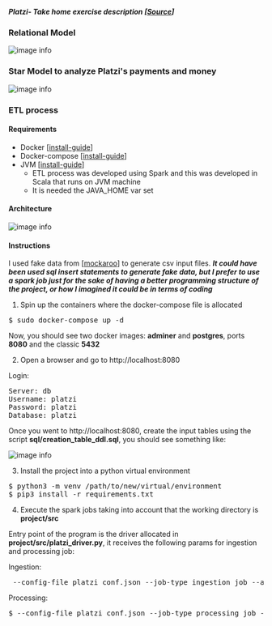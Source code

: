 
***Platzi- Take home exercise description [[Source](https://github.com/PlatziDev/Data-Engineer-Test/blob/master/README.md)]***
### Relational Model

![image info](https://github.com/jeff1191/Data-Engineer-Test/tree/master/project/doc/diagram-relational_model.png?raw=true)

### Star Model to analyze Platzi's payments and money
![image info](https://github.com/jeff1191/Data-Engineer-Test/tree/master/project/doc/diagram-star_model.png?raw=true)

### ETL process
#### Requirements
- Docker [[install-guide](https://docs.docker.com/engine/install/)]
- Docker-compose [[install-guide](https://docs.docker.com/compose/install/)]
- JVM [[install-guide](https://sdkman.io/install)]
  * ETL process was developed using Spark and this was developed in Scala that runs on JVM machine
  * It is needed the JAVA_HOME var set
#### Architecture
![image info](https://github.com/jeff1191/Data-Engineer-Test/tree/master/project/doc/diagram-architecture.png?raw=true)
#### Instructions
I used fake data from [[mockaroo](https://www.mockaroo.com/)] to generate csv input files. ***It could have been used sql insert statements to generate fake data, but I prefer to use a spark job just for the sake of having a better programming structure of the project, or how I imagined it could be in terms of coding***

1. Spin up the containers where the docker-compose file is allocated
<pre>
$ sudo docker-compose up -d
</pre>

Now, you should see two docker images: **adminer** and **postgres**, ports **8080** and the classic **5432** 

2. Open a browser and go to http://localhost:8080

Login:
<pre>
Server: db
Username: platzi   
Password: platzi
Database: platzi
</pre>
Once you went to http://localhost:8080, create the input tables using the script **sql/creation_table_ddl.sql**, you should see something like:

![image info](https://github.com/jeff1191/Data-Engineer-Test/tree/master/project/doc/db_general_view.png?raw=true)

3. Install the project into a python virtual environment
<pre>
$ python3 -m venv /path/to/new/virtual/environment
$ pip3 install -r requirements.txt 
</pre>

4. Execute the spark jobs taking into account that the working directory is **project/src** 

Entry point of the program is the driver allocated in **project/src/platzi_driver.py**, it receives the following params for ingestion and processing job:

Ingestion:
<pre>
 --config-file platzi_conf.json --job-type ingestion_job --app-name app_ingestion
</pre>
Processing:
<pre>
$ --config-file platzi_conf.json --job-type processing_job --app-name app_processing
</pre>

